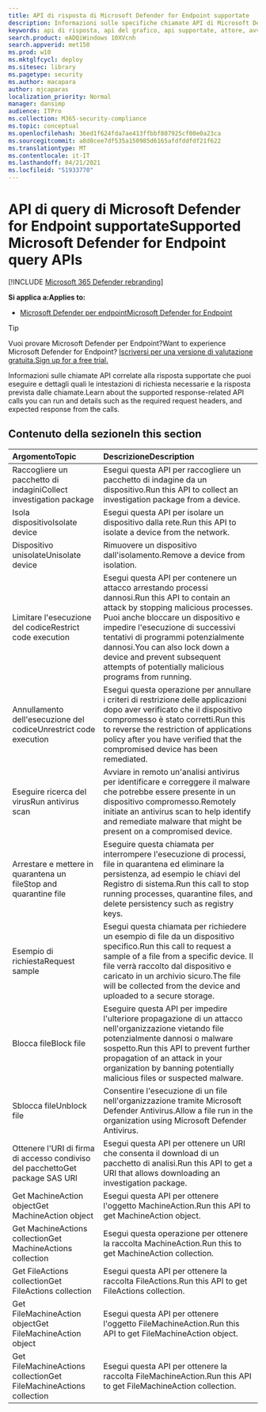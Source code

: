 ```yaml
---
title: API di risposta di Microsoft Defender for Endpoint supportate
description: Informazioni sulle specifiche chiamate API di Microsoft Defender for Endpoint correlate alla risposta.
keywords: api di risposta, api del grafico, api supportate, attore, avvisi, dispositivo, utente, dominio, ip, file
search.product: eADQiWindows 10XVcnh
search.appverid: met150
ms.prod: w10
ms.mktglfcycl: deploy
ms.sitesec: library
ms.pagetype: security
ms.author: macapara
author: mjcaparas
localization_priority: Normal
manager: dansimp
audience: ITPro
ms.collection: M365-security-compliance
ms.topic: conceptual
ms.openlocfilehash: 36ed1f624fda7ae413ffbbf807925cf00e0a23ca
ms.sourcegitcommit: a8d8cee7df535a150985d6165afdfddfdf21f622
ms.translationtype: MT
ms.contentlocale: it-IT
ms.lasthandoff: 04/21/2021
ms.locfileid: "51933770"
---
```

# <a name="supported-microsoft-defender-for-endpoint-query-apis"></a><span data-ttu-id="8e876-104">API di query di Microsoft Defender for Endpoint supportate</span><span class="sxs-lookup"><span data-stu-id="8e876-104">Supported Microsoft Defender for Endpoint query APIs</span></span> 

[!INCLUDE [Microsoft 365 Defender rebranding](../../includes/microsoft-defender.md)]


<span data-ttu-id="8e876-105">**Si applica a:**</span><span class="sxs-lookup"><span data-stu-id="8e876-105">**Applies to:**</span></span>
- [<span data-ttu-id="8e876-106">Microsoft Defender per endpoint</span><span class="sxs-lookup"><span data-stu-id="8e876-106">Microsoft Defender for Endpoint</span></span>](https://go.microsoft.com/fwlink/p/?linkid=2154037)

> [!TIP]
> <span data-ttu-id="8e876-107">Vuoi provare Microsoft Defender per Endpoint?</span><span class="sxs-lookup"><span data-stu-id="8e876-107">Want to experience Microsoft Defender for Endpoint?</span></span> [<span data-ttu-id="8e876-108">Iscriversi per una versione di valutazione gratuita.</span><span class="sxs-lookup"><span data-stu-id="8e876-108">Sign up for a free trial.</span></span>](https://www.microsoft.com/microsoft-365/windows/microsoft-defender-atp?ocid=docs-wdatp-supported-response-apis-abovefoldlink) 

<span data-ttu-id="8e876-109">Informazioni sulle chiamate API correlate alla risposta supportate che puoi eseguire e dettagli quali le intestazioni di richiesta necessarie e la risposta prevista dalle chiamate.</span><span class="sxs-lookup"><span data-stu-id="8e876-109">Learn about the supported response-related API calls you can run and details such as the required request headers, and expected response from the calls.</span></span>

## <a name="in-this-section"></a><span data-ttu-id="8e876-110">Contenuto della sezione</span><span class="sxs-lookup"><span data-stu-id="8e876-110">In this section</span></span>
<span data-ttu-id="8e876-111">Argomento</span><span class="sxs-lookup"><span data-stu-id="8e876-111">Topic</span></span> | <span data-ttu-id="8e876-112">Descrizione</span><span class="sxs-lookup"><span data-stu-id="8e876-112">Description</span></span>
:---|:---
<span data-ttu-id="8e876-113">Raccogliere un pacchetto di indagini</span><span class="sxs-lookup"><span data-stu-id="8e876-113">Collect investigation package</span></span> | <span data-ttu-id="8e876-114">Esegui questa API per raccogliere un pacchetto di indagine da un dispositivo.</span><span class="sxs-lookup"><span data-stu-id="8e876-114">Run this API to collect an investigation package from a device.</span></span>
<span data-ttu-id="8e876-115">Isola dispositivo</span><span class="sxs-lookup"><span data-stu-id="8e876-115">Isolate device</span></span> | <span data-ttu-id="8e876-116">Esegui questa API per isolare un dispositivo dalla rete.</span><span class="sxs-lookup"><span data-stu-id="8e876-116">Run this API to isolate a device from the network.</span></span>
<span data-ttu-id="8e876-117">Dispositivo unisolate</span><span class="sxs-lookup"><span data-stu-id="8e876-117">Unisolate device</span></span> | <span data-ttu-id="8e876-118">Rimuovere un dispositivo dall'isolamento.</span><span class="sxs-lookup"><span data-stu-id="8e876-118">Remove a device from isolation.</span></span> 
<span data-ttu-id="8e876-119">Limitare l'esecuzione del codice</span><span class="sxs-lookup"><span data-stu-id="8e876-119">Restrict code execution</span></span> | <span data-ttu-id="8e876-120">Esegui questa API per contenere un attacco arrestando processi dannosi.</span><span class="sxs-lookup"><span data-stu-id="8e876-120">Run this API to contain an attack by stopping malicious processes.</span></span> <span data-ttu-id="8e876-121">Puoi anche bloccare un dispositivo e impedire l'esecuzione di successivi tentativi di programmi potenzialmente dannosi.</span><span class="sxs-lookup"><span data-stu-id="8e876-121">You can also lock down a device and prevent subsequent attempts of potentially malicious programs from running.</span></span>
<span data-ttu-id="8e876-122">Annullamento dell'esecuzione del codice</span><span class="sxs-lookup"><span data-stu-id="8e876-122">Unrestrict code execution</span></span> | <span data-ttu-id="8e876-123">Esegui questa operazione per annullare i criteri di restrizione delle applicazioni dopo aver verificato che il dispositivo compromesso è stato corretti.</span><span class="sxs-lookup"><span data-stu-id="8e876-123">Run this to reverse the restriction of applications policy after you have verified that the compromised device has been remediated.</span></span>
<span data-ttu-id="8e876-124">Eseguire ricerca del virus</span><span class="sxs-lookup"><span data-stu-id="8e876-124">Run antivirus scan</span></span> | <span data-ttu-id="8e876-125">Avviare in remoto un'analisi antivirus per identificare e correggere il malware che potrebbe essere presente in un dispositivo compromesso.</span><span class="sxs-lookup"><span data-stu-id="8e876-125">Remotely initiate an antivirus scan to help identify and remediate malware that might be present on a compromised device.</span></span>
<span data-ttu-id="8e876-126">Arrestare e mettere in quarantena un file</span><span class="sxs-lookup"><span data-stu-id="8e876-126">Stop and quarantine file</span></span> |  <span data-ttu-id="8e876-127">Eseguire questa chiamata per interrompere l'esecuzione di processi, file in quarantena ed eliminare la persistenza, ad esempio le chiavi del Registro di sistema.</span><span class="sxs-lookup"><span data-stu-id="8e876-127">Run this call to stop running processes, quarantine  files, and delete persistency such as registry keys.</span></span>
<span data-ttu-id="8e876-128">Esempio di richiesta</span><span class="sxs-lookup"><span data-stu-id="8e876-128">Request sample</span></span> | <span data-ttu-id="8e876-129">Esegui questa chiamata per richiedere un esempio di file da un dispositivo specifico.</span><span class="sxs-lookup"><span data-stu-id="8e876-129">Run this call to request a sample of a file from a specific device.</span></span> <span data-ttu-id="8e876-130">Il file verrà raccolto dal dispositivo e caricato in un archivio sicuro.</span><span class="sxs-lookup"><span data-stu-id="8e876-130">The file will be collected from the device and uploaded to a secure storage.</span></span>
<span data-ttu-id="8e876-131">Blocca file</span><span class="sxs-lookup"><span data-stu-id="8e876-131">Block file</span></span> | <span data-ttu-id="8e876-132">Eseguire questa API per impedire l'ulteriore propagazione di un attacco nell'organizzazione vietando file potenzialmente dannosi o malware sospetto.</span><span class="sxs-lookup"><span data-stu-id="8e876-132">Run this API to prevent further propagation of an attack in your organization by banning potentially malicious files or suspected malware.</span></span> 
<span data-ttu-id="8e876-133">Sblocca file</span><span class="sxs-lookup"><span data-stu-id="8e876-133">Unblock file</span></span> | <span data-ttu-id="8e876-134">Consentire l'esecuzione di un file nell'organizzazione tramite Microsoft Defender Antivirus.</span><span class="sxs-lookup"><span data-stu-id="8e876-134">Allow a file run in the organization using Microsoft Defender Antivirus.</span></span>
<span data-ttu-id="8e876-135">Ottenere l'URI di firma di accesso condiviso del pacchetto</span><span class="sxs-lookup"><span data-stu-id="8e876-135">Get package SAS URI</span></span> | <span data-ttu-id="8e876-136">Esegui questa API per ottenere un URI che consenta il download di un pacchetto di analisi.</span><span class="sxs-lookup"><span data-stu-id="8e876-136">Run this API to get a URI that allows downloading an investigation package.</span></span>
<span data-ttu-id="8e876-137">Get MachineAction object</span><span class="sxs-lookup"><span data-stu-id="8e876-137">Get MachineAction object</span></span> | <span data-ttu-id="8e876-138">Esegui questa API per ottenere l'oggetto MachineAction.</span><span class="sxs-lookup"><span data-stu-id="8e876-138">Run this API to get MachineAction object.</span></span>
<span data-ttu-id="8e876-139">Get MachineActions collection</span><span class="sxs-lookup"><span data-stu-id="8e876-139">Get MachineActions collection</span></span> | <span data-ttu-id="8e876-140">Esegui questa operazione per ottenere la raccolta MachineAction.</span><span class="sxs-lookup"><span data-stu-id="8e876-140">Run this to get MachineAction collection.</span></span>
<span data-ttu-id="8e876-141">Get FileActions collection</span><span class="sxs-lookup"><span data-stu-id="8e876-141">Get FileActions collection</span></span> | <span data-ttu-id="8e876-142">Esegui questa API per ottenere la raccolta FileActions.</span><span class="sxs-lookup"><span data-stu-id="8e876-142">Run this API to get FileActions collection.</span></span>
<span data-ttu-id="8e876-143">Get FileMachineAction object</span><span class="sxs-lookup"><span data-stu-id="8e876-143">Get FileMachineAction object</span></span> | <span data-ttu-id="8e876-144">Esegui questa API per ottenere l'oggetto FileMachineAction.</span><span class="sxs-lookup"><span data-stu-id="8e876-144">Run this API to get FileMachineAction object.</span></span>
<span data-ttu-id="8e876-145">Get FileMachineActions collection</span><span class="sxs-lookup"><span data-stu-id="8e876-145">Get FileMachineActions collection</span></span> | <span data-ttu-id="8e876-146">Esegui questa API per ottenere la raccolta FileMachineAction.</span><span class="sxs-lookup"><span data-stu-id="8e876-146">Run this API to get FileMachineAction collection.</span></span>
